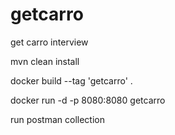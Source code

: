 # getcarro
get carro interview

mvn clean install

docker build --tag 'getcarro' .

docker run -d -p 8080:8080 getcarro

run postman collection